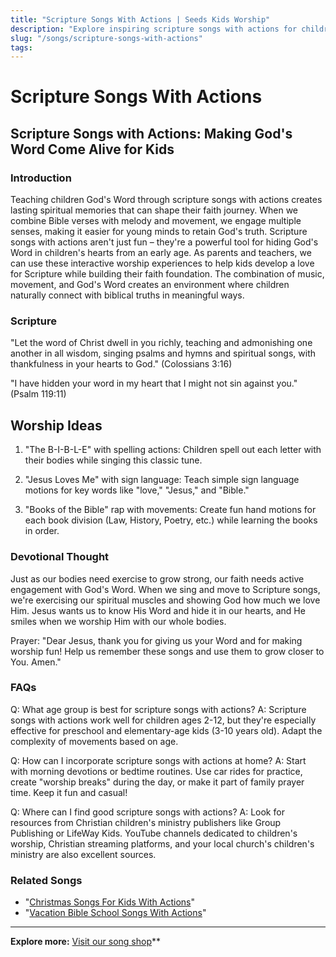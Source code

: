 ```yaml
---
title: "Scripture Songs With Actions | Seeds Kids Worship"
description: "Explore inspiring scripture songs with actions for children's worship and faith development. Biblical music resources for families and ministry."
slug: "/songs/scripture-songs-with-actions"
tags:
---
```


# Scripture Songs With Actions

## Scripture Songs with Actions: Making God's Word Come Alive for Kids

### Introduction
Teaching children God's Word through scripture songs with actions creates lasting spiritual memories that can shape their faith journey. When we combine Bible verses with melody and movement, we engage multiple senses, making it easier for young minds to retain God's truth. Scripture songs with actions aren't just fun – they're a powerful tool for hiding God's Word in children's hearts from an early age. As parents and teachers, we can use these interactive worship experiences to help kids develop a love for Scripture while building their faith foundation. The combination of music, movement, and God's Word creates an environment where children naturally connect with biblical truths in meaningful ways.

### Scripture
"Let the word of Christ dwell in you richly, teaching and admonishing one another in all wisdom, singing psalms and hymns and spiritual songs, with thankfulness in your hearts to God." (Colossians 3:16)

"I have hidden your word in my heart that I might not sin against you." (Psalm 119:11)

## Worship Ideas
1. "The B-I-B-L-E" with spelling actions: Children spell out each letter with their bodies while singing this classic tune.

2. "Jesus Loves Me" with sign language: Teach simple sign language motions for key words like "love," "Jesus," and "Bible."

3. "Books of the Bible" rap with movements: Create fun hand motions for each book division (Law, History, Poetry, etc.) while learning the books in order.

### Devotional Thought
Just as our bodies need exercise to grow strong, our faith needs active engagement with God's Word. When we sing and move to Scripture songs, we're exercising our spiritual muscles and showing God how much we love Him. Jesus wants us to know His Word and hide it in our hearts, and He smiles when we worship Him with our whole bodies.

Prayer: "Dear Jesus, thank you for giving us your Word and for making worship fun! Help us remember these songs and use them to grow closer to You. Amen."

### FAQs
Q: What age group is best for scripture songs with actions?
A: Scripture songs with actions work well for children ages 2-12, but they're especially effective for preschool and elementary-age kids (3-10 years old). Adapt the complexity of movements based on age.

Q: How can I incorporate scripture songs with actions at home?
A: Start with morning devotions or bedtime routines. Use car rides for practice, create "worship breaks" during the day, or make it part of family prayer time. Keep it fun and casual!

Q: Where can I find good scripture songs with actions?
A: Look for resources from Christian children's ministry publishers like Group Publishing or LifeWay Kids. YouTube channels dedicated to children's worship, Christian streaming platforms, and your local church's children's ministry are also excellent sources.

### Related Songs

- "[Christmas Songs For Kids With Actions](/activities/christmas-songs-for-kids-with-actions/)"
- "[Vacation Bible School Songs With Actions](/activities/vacation-bible-school-songs-with-actions/)"

---

**Explore more:** [Visit our song shop](https://seedskidsworship.com/shop)**

<!-- Schema Markup -->
<script type="application/ld+json">
{
  "@context": "https://schema.org",
  "@type": "MusicRecording",
  "name": "Scripture Songs With Actions",
  "byArtist": {
    "@type": "MusicGroup",
    "name": "Seeds Kids Worship"
  },
  "isFamilyFriendly": true,
  "url": "https://seedskidsworship.com/songs/scripture-songs-with-actions/"
}
</script>